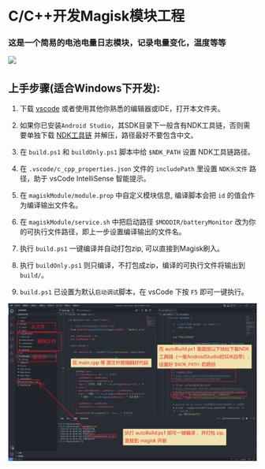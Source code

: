 # C/C++开发Magisk模块工程

### 这是一个简易的电池电量日志模块，记录电量变化，温度等等

![](preview.png)

## 上手步骤(适合Windows下开发):

1. 下载 [vscode](https://code.visualstudio.com/) 或者使用其他你熟悉的编辑器或IDE，打开本文件夹。

1. 如果你已安装`Android Studio`，其SDK目录下一般含有NDK工具链，否则需要单独下载 [NDK工具链](https://developer.android.com/ndk/downloads) 并解压，路径最好不要包含中文。

1. 在 `build.ps1` 和 `buildOnly.ps1` 脚本中给 `$NDK_PATH` 设置 NDK工具链路径。

1. 在 `.vscode/c_cpp_properties.json` 文件的 `includePath` 里设置 `NDK头文件` 路径，助于 vsCode IntelliSense 智能提示。

1. 在 `magiskModule/module.prop` 中自定义模块信息, 编译脚本会把 `id` 的值会作为编译输出文件名。

1. 在 `magiskModule/service.sh` 中把启动路径 `$MODDIR/batteryMonitor` 改为你的可执行文件路径，即上一步设置编译输出的文件名。

1. 执行 `build.ps1` 一键编译并自动打包zip, 可以直接到Magisk刷入。

1. 执行 `buildOnly.ps1` 则只编译，不打包成zip，编译的可执行文件将输出到 `build/`。

1. `build.ps1` 已设置为默认`启动调试`脚本，在 vsCode 下按 `F5` 即可一键执行。

![](readme.png)
